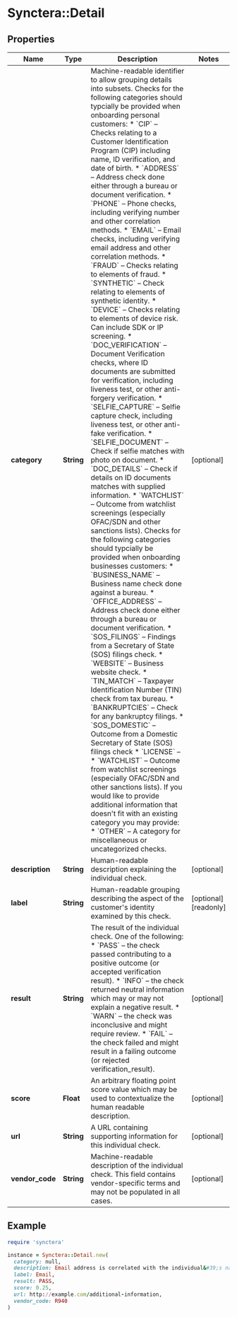 # Synctera::Detail

## Properties

| Name | Type | Description | Notes |
| ---- | ---- | ----------- | ----- |
| **category** | **String** | Machine-readable identifier to allow grouping details into subsets.  Checks for the following categories should typcially be provided when onboarding personal customers: * &#x60;CIP&#x60; – Checks relating to a Customer Identification Program (CIP) including name, ID verification, and date of birth. * &#x60;ADDRESS&#x60; – Address check done either through a bureau or document verification. * &#x60;PHONE&#x60; – Phone checks, including verifying number and other correlation methods. * &#x60;EMAIL&#x60; – Email checks, including verifying email address and other correlation methods. * &#x60;FRAUD&#x60; – Checks relating to elements of fraud. * &#x60;SYNTHETIC&#x60; – Check relating to elements of synthetic identity. * &#x60;DEVICE&#x60; – Checks relating to elements of device risk. Can include SDK or IP screening. * &#x60;DOC_VERIFICATION&#x60; – Document Verification checks, where ID documents are submitted for verification, including liveness test, or other anti-forgery verification. * &#x60;SELFIE_CAPTURE&#x60; – Selfie capture check, including liveness test, or other anti-fake verification. * &#x60;SELFIE_DOCUMENT&#x60; – Check if selfie matches with photo on document. * &#x60;DOC_DETAILS&#x60; – Check if details on ID documents matches with supplied information. * &#x60;WATCHLIST&#x60; – Outcome from watchlist screenings (especially OFAC/SDN and other sanctions lists).  Checks for the following categories should typcially be provided when onboarding businesses customers: * &#x60;BUSINESS_NAME&#x60; – Business name check done against a bureau. * &#x60;OFFICE_ADDRESS&#x60; – Address check done either through a bureau or document verification. * &#x60;SOS_FILINGS&#x60; – Findings from a Secretary of State (SOS) filings check. * &#x60;WEBSITE&#x60; – Business website check. * &#x60;TIN_MATCH&#x60; – Taxpayer Identification Number (TIN) check from tax bureau. * &#x60;BANKRUPTCIES&#x60; – Check for any bankruptcy filings. * &#x60;SOS_DOMESTIC&#x60; – Outcome from a Domestic Secretary of State (SOS) filings check * &#x60;LICENSE&#x60; –  * &#x60;WATCHLIST&#x60; – Outcome from watchlist screenings (especially OFAC/SDN and other sanctions lists).  If you would like to provide additional information that doesn&#39;t fit with an existing category you may provide: * &#x60;OTHER&#x60; – A category for miscellaneous or uncategorized checks.  | [optional] |
| **description** | **String** | Human-readable description explaining the individual check. | [optional] |
| **label** | **String** | Human-readable grouping describing the aspect of the customer&#39;s identity examined by this check. | [optional][readonly] |
| **result** | **String** | The result of the individual check. One of the following: * &#x60;PASS&#x60; – the check passed contributing to a positive outcome (or accepted verification result). * &#x60;INFO&#x60; – the check returned neutral information which may or may not explain a negative result. * &#x60;WARN&#x60; – the check was inconclusive and might require review. * &#x60;FAIL&#x60; – the check failed and might result in a failing outcome (or rejected verification_result).  | [optional] |
| **score** | **Float** | An arbitrary floating point score value which may be used to contextualize the human readable description. | [optional] |
| **url** | **String** | A URL containing supporting information for this individual check. | [optional] |
| **vendor_code** | **String** | Machine-readable description of the individual check. This field contains vendor-specific terms and may not be populated in all cases. | [optional] |

## Example

```ruby
require 'synctera'

instance = Synctera::Detail.new(
  category: null,
  description: Email address is correlated with the individual&#39;s name,
  label: Email,
  result: PASS,
  score: 0.25,
  url: http://example.com/additional-information,
  vendor_code: R940
)
```

